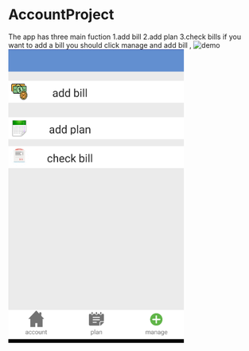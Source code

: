 # AccountProject

The app has three main fuction 1.add bill 2.add plan 3.check bills 
if you want to add a bill you should click manage and add bill ,
![demo](display/main.png)
![demo](display/manage.png)
